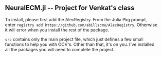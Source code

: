 ## NeuralECM.jl -- Project for Venkat's class

To install, please first add the AlecRegistry. From the Julia Pkg prompt, enter `registry add https://github.com/abillscmu/AlecRegistry`. Otherwise it will error when you install the rest of the package.

`src` contains only the main project file, which just defines a few small functions to help you with OCV's. Other than that, it's on you. I've installed all the packages you will need to complete the project. 